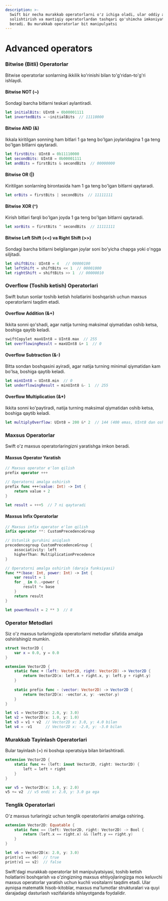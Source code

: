 ```yaml
---
description: >-
  Swift bir necha murakkab operatorlarni o'z ichiga oladi, ular oddiy arifmetik,
  solishtirish va mantiqiy operatorlardan tashqari qo'shimcha imkoniyatlar
  beradi. Bu murakkab operatorlar bit manipulyatsi
---
```


# Advanced operators

### Bitwise (Bitli) Operatorlar

Bitwise operatorlar sonlarning ikkilik ko'rinishi bilan to'g'ridan-to'g'ri ishlaydi.

#### Bitwise NOT (\~)

Sondagi barcha bitlarni teskari aylantiradi.

```swift
let initialBits: UInt8 = 0b00001111
let invertedBits = ~initialBits  // 11110000
```

#### Bitwise AND (&)

Ikkala kiritilgan sonning ham bitlari 1 ga teng bo'lgan joylaridagina 1 ga teng bo'lgan bitlarni qaytaradi.

```swift
let firstBits: UInt8 = 0b11110000
let secondBits: UInt8 = 0b00001111
let andBits = firstBits & secondBits  // 00000000
```

#### Bitwise OR (|)

Kiritilgan sonlarning birontasida ham 1 ga teng bo'lgan bitlarni qaytaradi.

```swift
let orBits = firstBits | secondBits  // 11111111
```

#### Bitwise XOR (^)

Kirish bitlari farqli bo'lgan joyda 1 ga teng bo'lgan bitlarni qaytaradi.

```swift
let xorBits = firstBits ^ secondBits  // 11111111
```

#### Bitwise Left Shift (<<) va Right Shift (>>)

Sondagi barcha bitlarni belgilangan joylar soni bo'yicha chapga yoki o'ngga siljitadi.

```swift
let shiftBits: UInt8 = 4   // 00000100
let leftShift = shiftBits << 1  // 00001000
let rightShift = shiftBits >> 1  // 00000010
```

### Overflow (Toshib ketish) Operatorlari

Swift butun sonlar toshib ketish holatlarini boshqarish uchun maxsus operatorlarni taqdim etadi.

#### Overflow Addition (&+)

Ikkita sonni qo'shadi, agar natija turning maksimal qiymatidan oshib ketsa, boshiga qaytib keladi.

```swift
swiftCopylet maxUInt8 = UInt8.max  // 255
let overflowingResult = maxUInt8 &+ 1  // 0
```

#### Overflow Subtraction (&-)

Bitta sondan boshqasini ayiradi, agar natija turning minimal qiymatidan kam bo'lsa, boshiga qaytib keladi.

```swift
let minUInt8 = UInt8.min  // 0
let underflowingResult = minUInt8 &- 1  // 255
```

#### Overflow Multiplication (&\*)

Ikkita sonni ko'paytiradi, natija turning maksimal qiymatidan oshib ketsa, boshiga qaytib keladi.

```swift
let multiplyOverflow: UInt8 = 200 &* 2  // 144 (400 emas, UInt8 dan oshib ketgani uchun)
```

### Maxsus Operatorlar

Swift o'z maxsus operatorlaringizni yaratishga imkon beradi.

#### Maxsus Operator Yaratish

```swift
// Maxsus operator e'lon qilish
prefix operator +++

// Operatorni amalga oshirish
prefix func +++(value: Int) -> Int {
    return value + 2
}

let result = +++5  // 7 ni qaytaradi
```

#### Maxsus Infix Operatorlar

```swift
// Maxsus infix operator e'lon qilish
infix operator **: CustomPrecedenceGroup

// Ustunlik guruhini aniqlash
precedencegroup CustomPrecedenceGroup {
    associativity: left
    higherThan: MultiplicationPrecedence
}

// Operatorni amalga oshirish (daraja funksiyasi)
func **(base: Int, power: Int) -> Int {
    var result = 1
    for _ in 0..<power {
        result *= base
    }
    return result
}

let powerResult = 2 ** 3  // 8
```

### Operator Metodlari

Siz o'z maxsus turlaringizda operatorlarni metodlar sifatida amalga oshirishingiz mumkin.

```swift
struct Vector2D {
    var x = 0.0, y = 0.0
}

extension Vector2D {
    static func + (left: Vector2D, right: Vector2D) -> Vector2D {
        return Vector2D(x: left.x + right.x, y: left.y + right.y)
    }
    
    static prefix func - (vector: Vector2D) -> Vector2D {
        return Vector2D(x: -vector.x, y: -vector.y)
    }
}

let v1 = Vector2D(x: 2.0, y: 3.0)
let v2 = Vector2D(x: 1.0, y: 1.0)
let v3 = v1 + v2  // Vector2D x: 3.0, y: 4.0 bilan
let v4 = -v1      // Vector2D x: -2.0, y: -3.0 bilan
```

### Murakkab Tayinlash Operatorlari

Bular tayinlash (=) ni boshqa operatsiya bilan birlashtiradi.

```swift
extension Vector2D {
    static func += (left: inout Vector2D, right: Vector2D) {
        left = left + right
    }
}

var v5 = Vector2D(x: 1.0, y: 2.0)
v5 += v2  // v5 endi x: 2.0, y: 3.0 ga ega
```

### Tenglik Operatorlari

O'z maxsus turlaringiz uchun tenglik operatorlarini amalga oshiring.

```swift
extension Vector2D: Equatable {
    static func == (left: Vector2D, right: Vector2D) -> Bool {
        return (left.x == right.x) && (left.y == right.y)
    }
}

let v6 = Vector2D(x: 2.0, y: 3.0)
print(v1 == v6)  // true
print(v1 == v2)  // false
```

Swift'dagi murakkab operatorlar bit manipulyatsiyasi, toshib ketish holatlarini boshqarish va o'zingizning maxsus ehtiyojlaringizga mos keluvchi maxsus operatorlar yaratish uchun kuchli vositalarni taqdim etadi. Ular ayniqsa matematik hisob-kitoblar, maxsus ma'lumotlar strukturalari va quyi darajadagi dasturlash vazifalarida ishlayotganda foydalidir.
